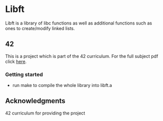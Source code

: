 # Libft

Libft is a library of libc functions as well as additional functions such as ones to create/modify linked lists.

## 42

This is a project which is part of the 42 curriculum. For the full subject pdf click [here](en.subject.pdf).

### Getting started

* run make to compile the whole library into libft.a

## Acknowledgments

42 curriculum for providing the project